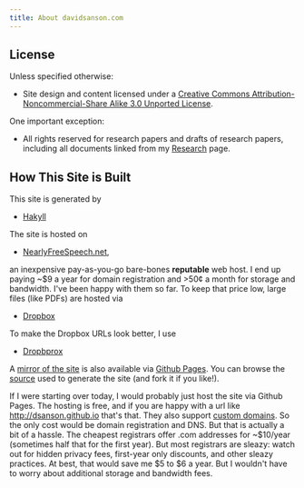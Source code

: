 ```yaml
---
title: About davidsanson.com
---
```


License
-------

Unless specified otherwise:

-   Site design and content licensed under a [Creative Commons
    Attribution-Noncommercial-Share Alike 3.0 Unported License][].

One important exception:

-   All rights reserved for research papers and drafts of research
    papers, including all documents linked from my [Research][] page.

How This Site is Built
----------------------

This site is generated by

-   [Hakyll][]

The site is hosted on

-   [NearlyFreeSpeech.net][],

an inexpensive pay-as-you-go bare-bones **reputable** web host. I end up
paying \~\$9 a year for domain registration and \>50¢ a month for
storage and bandwidth. I've been happy with them so far. To keep that
price low, large files (like PDFs) are hosted via

-   [Dropbox][]

To make the Dropbox URLs look better, I use

-   [Dropbprox][]

A [mirror of the site][] is also available via [Github Pages][]. You can
browse the [source][] used to generate the site (and fork it if you
like!).

If I were starting over today, I would probably just host the site via
Github Pages. The hosting is free, and if you are happy with a url like
<http://dsanson.github.io> that's that. They also support [custom
domains][]. So the only cost would be domain registration and DNS. But
that is actually a bit of a hassle. The cheapest registrars offer .com
addresses for \~\$10/year (sometimes half that for the first year). But
most registrars are sleazy: watch out for hidden privacy fees,
first-year only discounts, and other sleazy practices. At best, that
would save me \$5 to \$6 a year. But I wouldn't have to worry about
additional storage and bandwidth fees.

  [Creative Commons Attribution-Noncommercial-Share Alike 3.0 Unported
  License]: http://creativecommons.org/licenses/by-nc-sa/3.0/ "License"
  [Research]: /research "Research"
  [Hakyll]: http://jaspervdj.be/hakyll
  [NearlyFreeSpeech.net]: https://www.nearlyfreespeech.net/
  [Dropbox]: http://www.dropbox.com/
  [Dropbprox]: http://code.google.com/p/dropbprox/
  [mirror of the site]: http://dsanson.github.io
  [Github Pages]: http://pages.github.com/
  [source]: http://github.com/dsanson/davidsanson.com
  [custom domains]: http://pages.github.com/#custom_domains

